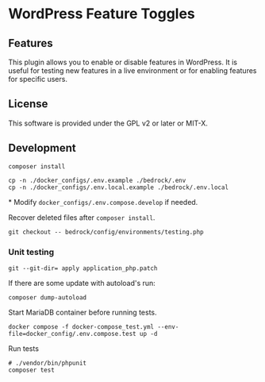 # WordPress Feature Toggles

## Features

This plugin allows you to enable or disable features in WordPress. It is useful for testing new features in a live environment or for enabling features for specific users.

## License

This software is provided under the GPL v2 or later or MIT-X.

## Development

```
composer install
```

```
cp -n ./docker_configs/.env.example ./bedrock/.env
cp -n ./docker_configs/.env.local.example ./bedrock/.env.local
```
\* Modify `docker_configs/.env.compose.develop` if needed.

Recover deleted files after `composer install`.
```
git checkout -- bedrock/config/environments/testing.php
```

### Unit testing

```
git --git-dir= apply application_php.patch
```

If there are some update with autoload's run:

```
composer dump-autoload
```

Start MariaDB container before running tests.

```
docker compose -f docker-compose_test.yml --env-file=docker_config/.env.compose.test up -d
```

Run tests

```
# ./vendor/bin/phpunit
composer test
```
